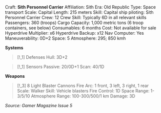 Craft: **Sith Personnel Carrier**
Affiliation: Sith
Era: Old Republic
Type: Space transport
Scale: Capital
Length: 215 meters
Skill: Capital ship piloting: Sith Personnel Carrier
Crew: 12
Crew Skill: Typically 6D in all relevant skills
Passengers: 360 (troops)
Cargo Capacity: 1,000 metric tons (6 troop containers, see
below)
Consumables: 6 months
Cost: Not available for sale
Hyperdrive Multiplier: x6
Hyperdrive Backup: x12
Nav Computer: Yes
Maneuverability: 0D+2
Space: 5
Atmosphere: 295; 850 kmh

**Systems**
> [!_1] Defenses
> Hull: 3D+2

> [!_1] Sensors
> Passive: 20/0D+1
> Scan: 40/1D

**Weapons**
> [!_3] 8 Light Blaster Cannons
> Fire Arc: 1 front, 3 left, 3 right, 1 rear
> Scale: Walker
> Skill: Vehicle blasters
> Fire Control: 1D
> Space Range: 1-3/5/10
> Atmosphere Range: 100-300/500/1 km
> Damage: 3D


*Source: Gamer Magazine Issue 5*
